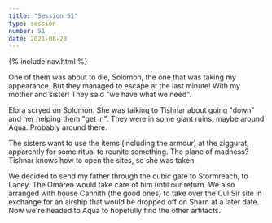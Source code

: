 ```yaml
---
title: "Session 51"
type: session
number: 51
date: 2021-08-28
---
```


{% include nav.html %}

One of them was about to die, Solomon, the one that was taking my appearance. But they managed to escape at the last minute! With my mother and sister! They said "we have what we need".

Elora scryed on Solomon. She was talking to Tishnar about going "down" and her helping them "get in". They were in some giant ruins, maybe around Aqua. Probably around there.

The sisters want to use the items (including the armour) at the ziggurat, apparently for some ritual to reunite something. The plane of madness? Tishnar knows how to open the sites, so she was taken.

We decided to send my father through the cubic gate to Stormreach, to Lacey. The Omaren would take care of him until our return.
We also arranged with house Cannith (the good ones) to take over the Cul'Sir site in exchange for an airship that would be dropped off on Sharn at a later date.
Now we're headed to Aqua to hopefully find the other artifacts. 